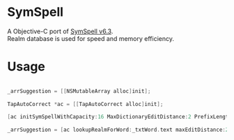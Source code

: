 # SymSpell

A Objective-C port of [SymSpell v6.3](https://github.com/wolfgarbe/SymSpell).  
Realm database is used for speed and memory efficiency.  

# Usage
```Objective-C

_arrSuggestion = [[NSMutableArray alloc]init];
        
TapAutoCorrect *ac = [[TapAutoCorrect alloc]init];
        
[ac initSymSpellWithCapacity:16 MaxDictionaryEditDistance:2 PrefixLength:7 CountTHreshold:1 compactLevel:5 maxLength:0];
        
_arrSuggestion = [ac lookupRealmForWord:_txtWord.text maxEditDistance:2 verbosity:2 includeUnknown:YES];

```
